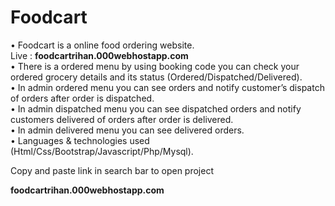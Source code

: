 # Foodcart
•	Foodcart is a online food ordering website.<br>
Live : <b>foodcartrihan.000webhostapp.com</b><br>
•	There is a ordered menu by using booking code you can check your ordered grocery details and its status (Ordered/Dispatched/Delivered).<br>
•	In admin ordered menu you can see orders and notify customer’s dispatch of orders after order is dispatched.<br>
•	In admin dispatched menu you can see dispatched orders and notify customers delivered of orders after order is delivered.<br>
•	In admin delivered menu you can see delivered orders.<br>
•	Languages & technologies used (Html/Css/Bootstrap/Javascript/Php/Mysql).<br>
<p>Copy and paste link in search bar to open project</p>
<b>foodcartrihan.000webhostapp.com</b>

